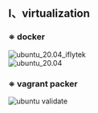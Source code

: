## Ⅰ、virtualization

### ※ docker
![ubuntu_20.04_iflytek](https://github.com/jianshengqi/artifact/workflows/ubuntu_20.04_iflytek/badge.svg)  
![ubuntu_20.04](https://github.com/jianshengqi/artifact/workflows/ubuntu_20.04/badge.svg)

### ※ vagrant packer
![ubuntu validate](https://github.com/jianshengqi/artifact/workflows/packer/badge.svg)
